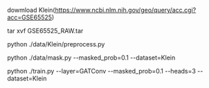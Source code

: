 
dowmload Klein(https://www.ncbi.nlm.nih.gov/geo/query/acc.cgi?acc=GSE65525) 

tar xvf GSE65525_RAW.tar

python ./data/Klein/preprocess.py

python ./data/mask.py --masked_prob=0.1 --dataset=Klein

python ./train.py --layer=GATConv --masked_prob=0.1 --heads=3 --dataset=Klein

